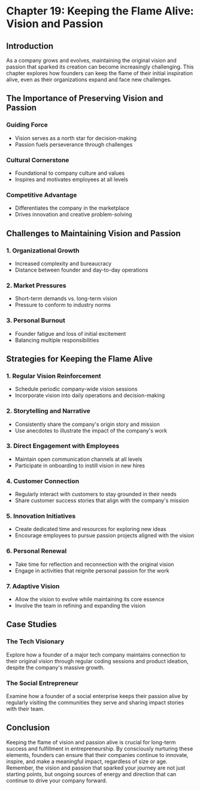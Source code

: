 # Chapter 19: Keeping the Flame Alive: Vision and Passion

## Introduction

As a company grows and evolves, maintaining the original vision and passion that sparked its creation can become increasingly challenging. This chapter explores how founders can keep the flame of their initial inspiration alive, even as their organizations expand and face new challenges.

## The Importance of Preserving Vision and Passion

### Guiding Force
- Vision serves as a north star for decision-making
- Passion fuels perseverance through challenges

### Cultural Cornerstone
- Foundational to company culture and values
- Inspires and motivates employees at all levels

### Competitive Advantage
- Differentiates the company in the marketplace
- Drives innovation and creative problem-solving

## Challenges to Maintaining Vision and Passion

### 1. Organizational Growth
- Increased complexity and bureaucracy
- Distance between founder and day-to-day operations

### 2. Market Pressures
- Short-term demands vs. long-term vision
- Pressure to conform to industry norms

### 3. Personal Burnout
- Founder fatigue and loss of initial excitement
- Balancing multiple responsibilities

## Strategies for Keeping the Flame Alive

### 1. Regular Vision Reinforcement
- Schedule periodic company-wide vision sessions
- Incorporate vision into daily operations and decision-making

### 2. Storytelling and Narrative
- Consistently share the company's origin story and mission
- Use anecdotes to illustrate the impact of the company's work

### 3. Direct Engagement with Employees
- Maintain open communication channels at all levels
- Participate in onboarding to instill vision in new hires

### 4. Customer Connection
- Regularly interact with customers to stay grounded in their needs
- Share customer success stories that align with the company's mission

### 5. Innovation Initiatives
- Create dedicated time and resources for exploring new ideas
- Encourage employees to pursue passion projects aligned with the vision

### 6. Personal Renewal
- Take time for reflection and reconnection with the original vision
- Engage in activities that reignite personal passion for the work

### 7. Adaptive Vision
- Allow the vision to evolve while maintaining its core essence
- Involve the team in refining and expanding the vision

## Case Studies

### The Tech Visionary
Explore how a founder of a major tech company maintains connection to their original vision through regular coding sessions and product ideation, despite the company's massive growth.

### The Social Entrepreneur
Examine how a founder of a social enterprise keeps their passion alive by regularly visiting the communities they serve and sharing impact stories with their team.

## Conclusion

Keeping the flame of vision and passion alive is crucial for long-term success and fulfillment in entrepreneurship. By consciously nurturing these elements, founders can ensure that their companies continue to innovate, inspire, and make a meaningful impact, regardless of size or age. Remember, the vision and passion that sparked your journey are not just starting points, but ongoing sources of energy and direction that can continue to drive your company forward.

